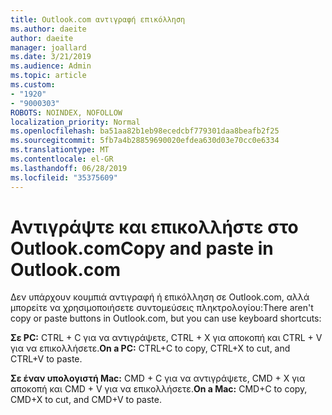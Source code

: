 ```yaml
---
title: Outlook.com αντιγραφή επικόλληση
ms.author: daeite
author: daeite
manager: joallard
ms.date: 3/21/2019
ms.audience: Admin
ms.topic: article
ms.custom:
- "1920"
- "9000303"
ROBOTS: NOINDEX, NOFOLLOW
localization_priority: Normal
ms.openlocfilehash: ba51aa82b1eb98ecedcbf779301daa8beafb2f25
ms.sourcegitcommit: 5fb7a4b28859690020efdea630d03e70cc0e6334
ms.translationtype: MT
ms.contentlocale: el-GR
ms.lasthandoff: 06/28/2019
ms.locfileid: "35375609"
---
```

# <a name="copy-and-paste-in-outlookcom"></a><span data-ttu-id="396cc-102">Αντιγράψτε και επικολλήστε στο Outlook.com</span><span class="sxs-lookup"><span data-stu-id="396cc-102">Copy and paste in Outlook.com</span></span>

<span data-ttu-id="396cc-103">Δεν υπάρχουν κουμπιά αντιγραφή ή επικόλληση σε Outlook.com, αλλά μπορείτε να χρησιμοποιήσετε συντομεύσεις πληκτρολογίου:</span><span class="sxs-lookup"><span data-stu-id="396cc-103">There aren't copy or paste buttons in Outlook.com, but you can use keyboard shortcuts:</span></span>

<span data-ttu-id="396cc-104">**Σε PC:** CTRL + C για να αντιγράψετε, CTRL + X για αποκοπή και CTRL + V για να επικολλήσετε.</span><span class="sxs-lookup"><span data-stu-id="396cc-104">**On a PC:** CTRL+C to copy, CTRL+X to cut, and CTRL+V to paste.</span></span>

<span data-ttu-id="396cc-105">**Σε έναν υπολογιστή Mac:** CMD + C για να αντιγράψετε, CMD + X για αποκοπή και CMD + V για να επικολλήσετε.</span><span class="sxs-lookup"><span data-stu-id="396cc-105">**On a Mac:** CMD+C to copy, CMD+X to cut, and CMD+V to paste.</span></span>